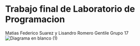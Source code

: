# Trabajo final de Laboratorio de Programacion #
Matias Federico Suarez y Lisandro Romero Gentile
                Grupo 17
![Diagrama en blanco (1)](https://github.com/user-attachments/assets/6073dd5d-40cf-469f-904d-348ff8db1d54)

